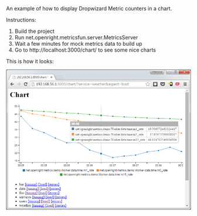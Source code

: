 An example of how to display Dropwizard Metric counters in a chart.

Instructions:

1. Build the project
2. Run net.openright.metricsfun.server.MetricsServer
3. Wait a few minutes for mock metrics data to build up
4. Go to http://localhost:3000/chart/ to see some nice charts

This is how it looks:

![Chart screenshot](/doc/screenshot.png?raw=true "Chart screenshot")
